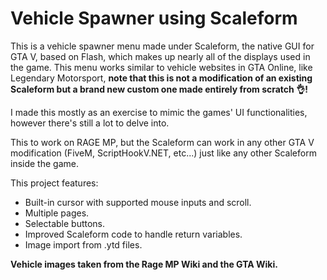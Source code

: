 
# Vehicle Spawner using Scaleform
This is a vehicle spawner menu made under Scaleform, the native GUI for GTA V, based on Flash, which makes up nearly all of the displays used in the game. This menu works similar to vehicle websites in GTA Online, like Legendary Motorsport, **note that this is not a modification of an existing Scaleform but a brand new custom one made entirely from scratch 👌!**

I made this mostly as an exercise to mimic the games' UI functionalities, however there's still a lot to delve into.

This to work on RAGE MP, but the Scaleform can work in any other GTA V modification (FiveM, ScriptHookV.NET, etc...) just like any other Scaleform inside the game.

This project features:
- Built-in cursor with supported mouse inputs and scroll.
- Multiple pages.
- Selectable buttons.
- Improved Scaleform code to handle return variables.
- Image import from .ytd files.

**Vehicle images taken from the Rage MP Wiki and the GTA Wiki.**
